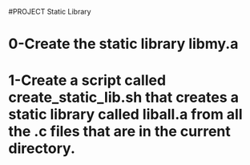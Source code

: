 #PROJECT Static Library
# 0-Create the static library libmy.a

# 1-Create a script called create_static_lib.sh that creates a static library called liball.a from all the .c files that are in the current directory.

